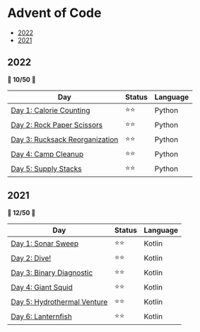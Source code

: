 # Advent of Code

- [2022](#2022)
- [2021](#2021)

## 2022

**🌟 10/50 🌟**

| Day | Status | Language
|---|---|---
| [Day 1: Calorie Counting](2022/day1) | ⭐⭐ | Python
| [Day 2: Rock Paper Scissors](2022/day2) | ⭐⭐ | Python
| [Day 3: Rucksack Reorganization](2022/day3) | ⭐⭐ | Python
| [Day 4: Camp Cleanup](2022/day4) | ⭐⭐ | Python
| [Day 5: Supply Stacks](2022/day5) | ⭐⭐ | Python

## 2021

**🌟 12/50 🌟**

| Day | Status | Language
|---|---|---
| [Day 1: Sonar Sweep](2021/day1) | ⭐⭐ | Kotlin
| [Day 2: Dive!](2021/day2) | ⭐⭐ | Kotlin
| [Day 3: Binary Diagnostic](2021/day3) | ⭐⭐ | Kotlin
| [Day 4: Giant Squid](2021/day4) | ⭐⭐ | Kotlin
| [Day 5: Hydrothermal Venture](2021/day5) | ⭐⭐ | Kotlin
| [Day 6: Lanternfish](2021/day6) | ⭐⭐ | Kotlin
